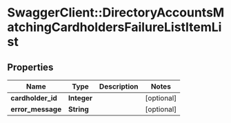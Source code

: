 # SwaggerClient::DirectoryAccountsMatchingCardholdersFailureListItemList

## Properties
Name | Type | Description | Notes
------------ | ------------- | ------------- | -------------
**cardholder_id** | **Integer** |  | [optional] 
**error_message** | **String** |  | [optional] 


